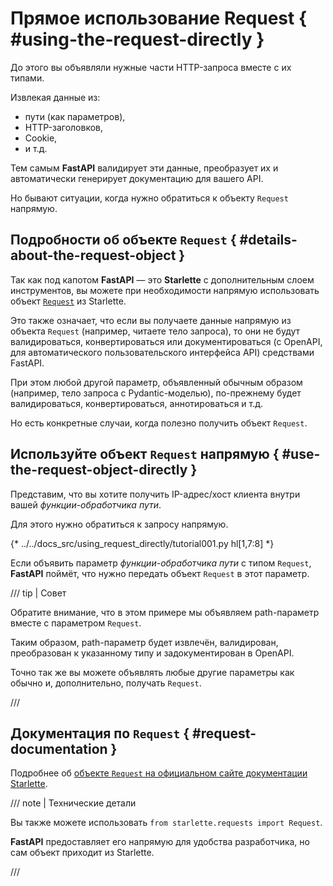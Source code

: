 # Прямое использование Request { #using-the-request-directly }

До этого вы объявляли нужные части HTTP-запроса вместе с их типами.

Извлекая данные из:

* пути (как параметров),
* HTTP-заголовков,
* Cookie,
* и т.д.

Тем самым **FastAPI** валидирует эти данные, преобразует их и автоматически генерирует документацию для вашего API.

Но бывают ситуации, когда нужно обратиться к объекту `Request` напрямую.

## Подробности об объекте `Request` { #details-about-the-request-object }

Так как под капотом **FastAPI** — это **Starlette** с дополнительным слоем инструментов, вы можете при необходимости напрямую использовать объект <a href="https://www.starlette.dev/requests/" class="external-link" target="_blank">`Request`</a> из Starlette.

Это также означает, что если вы получаете данные напрямую из объекта `Request` (например, читаете тело запроса), то они не будут валидироваться, конвертироваться или документироваться (с OpenAPI, для автоматического пользовательского интерфейса API) средствами FastAPI.

При этом любой другой параметр, объявленный обычным образом (например, тело запроса с Pydantic-моделью), по-прежнему будет валидироваться, конвертироваться, аннотироваться и т.д.

Но есть конкретные случаи, когда полезно получить объект `Request`.

## Используйте объект `Request` напрямую { #use-the-request-object-directly }

Представим, что вы хотите получить IP-адрес/хост клиента внутри вашей *функции-обработчика пути*.

Для этого нужно обратиться к запросу напрямую.

{* ../../docs_src/using_request_directly/tutorial001.py hl[1,7:8] *}

Если объявить параметр *функции-обработчика пути* с типом `Request`, **FastAPI** поймёт, что нужно передать объект `Request` в этот параметр.

/// tip | Совет

Обратите внимание, что в этом примере мы объявляем path-параметр вместе с параметром `Request`.

Таким образом, path-параметр будет извлечён, валидирован, преобразован к указанному типу и задокументирован в OpenAPI.

Точно так же вы можете объявлять любые другие параметры как обычно и, дополнительно, получать `Request`.

///

## Документация по `Request` { #request-documentation }

Подробнее об <a href="https://www.starlette.dev/requests/" class="external-link" target="_blank">объекте `Request` на официальном сайте документации Starlette</a>.

/// note | Технические детали

Вы также можете использовать `from starlette.requests import Request`.

**FastAPI** предоставляет его напрямую для удобства разработчика, но сам объект приходит из Starlette.

///
